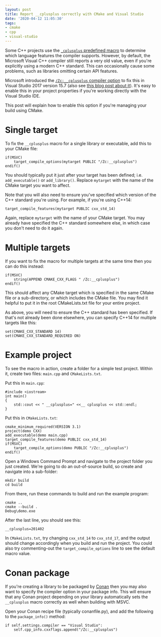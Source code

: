 ```yaml
---
layout: post
title: Report __cplusplus correctly with CMake and Visual Studio
date: '2020-04-12 11:05:30'
tags:
- cmake
- cpp
- visual-studio
---
```


Some C++ projects use the [`_cplusplus` predefined macro](https://docs.microsoft.com/en-us/cpp/preprocessor/predefined-macros) to determine which language features the compiler supports. However, by default, the Microsoft Visual C++ compiler still reports a very old value, even if you're explicitly using a modern C++ standard. This can occasionally cause some problems, such as libraries omitting certain API features.

Microsoft introduced the [`/Zc:__cplusplus` compiler option](https://docs.microsoft.com/en-us/cpp/build/reference/zc-cplusplus) to fix this in Visual Studio 2017 version 15.7 (also see [this blog post about it](https://devblogs.microsoft.com/cppblog/msvc-now-correctly-reports-__cplusplus/)). It's easy to enable this in your project properties if you're working directly with the Visual Studio IDE.

This post will explain how to enable this option if you're managing your build using CMake.

# Single target

To fix the `__cplusplus` macro for a single library or executable, add this to your CMake file:

    if(MSVC)
        target_compile_options(mytarget PUBLIC "/Zc:__cplusplus")
    endif()

You should typically put it just after your target has been defined; i.e. `add_executable()` or `add_library()`. Replace `mytarget` with the name of the CMake target you want to affect.

Note that you will also need to ensure you've specified which version of the C++ standard you're using. For example, if you're using C++14:

    target_compile_features(mytarget PUBLIC cxx_std_14)

Again, replace `mytarget` with the name of your CMake target. You may already have specified the C++ standard somewhere else, in which case you don't need to do it again.

# Multiple targets

If you want to fix the macro for multiple targets at the same time then you can do this instead:

    if(MSVC)
        string(APPEND CMAKE_CXX_FLAGS " /Zc:__cplusplus")
    endif()

This should affect any CMake target which is specified in the same CMake file or a sub-directory, or which includes the CMake file. You may find it helpful to put it in the root CMakeLists.txt file for your entire project.

As above, you will need to ensure the C++ standard has been specified. If that's not already been done elsewhere, you can specify C++14 for multiple targets like this:

    set(CMAKE_CXX_STANDARD 14)
    set(CMAKE_CXX_STANDARD_REQUIRED ON)

# Example project

To see the macro in action, create a folder for a simple test project. Within it, create two files: `main.cpp` and `CMakeLists.txt`.

Put this in `main.cpp`:

    #include <iostream>
    int main()
    {
        std::cout << " __cplusplus=" <<__ cplusplus << std::endl;
    }

Put this in `CMakeLists.txt`:

    cmake_minimum_required(VERSION 3.1)
    project(demo CXX)
    add_executable(demo main.cpp)
    target_compile_features(demo PUBLIC cxx_std_14)
    if(MSVC)
        target_compile_options(demo PUBLIC "/Zc:__cplusplus")
    endif()

Open a Windows Command Prompt and navigate to the project folder you just created. We're going to do an out-of-source build, so create and navigate into a sub-folder:

    mkdir build
    cd build

From there, run these commands to build and run the example program:

    cmake ..
    cmake --build .
    Debug\demo.exe

After the last line, you should see this:

    __cplusplus=201402

In `CMakeLists.txt`, try changing `cxx_std_14` to `cxx_std_17`, and the output should change accordingly when you build and run the project. You could also try commenting-out the `target_compile_options` line to see the default macro value.

# Conan package

If you're creating a library to be packaged by [Conan](https://conan.io/) then you may also want to specify the compiler option in your package info. This will ensure that any Conan project depending on your library automatically sets the `__cplusplus` macro correctly as well when building with MSVC.

Open your Conan recipe file (typically conanfile.py), and add the following to the `package_info()` method:

    if self.settings.compiler == "Visual Studio":
        self.cpp_info.cxxflags.append("/Zc:__cplusplus")

